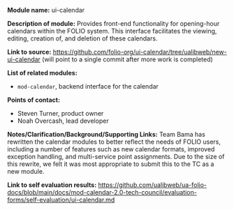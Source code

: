**Module name:** ui-calendar

**Description of module:** Provides front-end functionality for opening-hour calendars within the
FOLIO system. This interface facilitates the viewing, editing, creation of, and deletion of these
calendars.

**Link to source:** https://github.com/folio-org/ui-calendar/tree/ualibweb/new-ui-calendar (will point to a single commit after more work is completed)

**List of related modules:**

- `mod-calendar`, backend interface for the calendar

**Points of contact:**

- Steven Turner, product owner
- Noah Overcash, lead developer

**Notes/Clarification/Background/Supporting Links:** Team Bama has rewritten the calendar modules to
better reflect the needs of FOLIO users, including a number of features such as new calendar
formats, improved exception handling, and multi-service point assignments. Due to the size of this
rewrite, we felt it was most appropriate to submit this to the TC as a new module.

**Link to self evaluation results:**
https://github.com/ualibweb/ua-folio-docs/blob/main/docs/mod-calendar-2.0-tech-council/evaluation-forms/self-evaluation/ui-calendar.md
